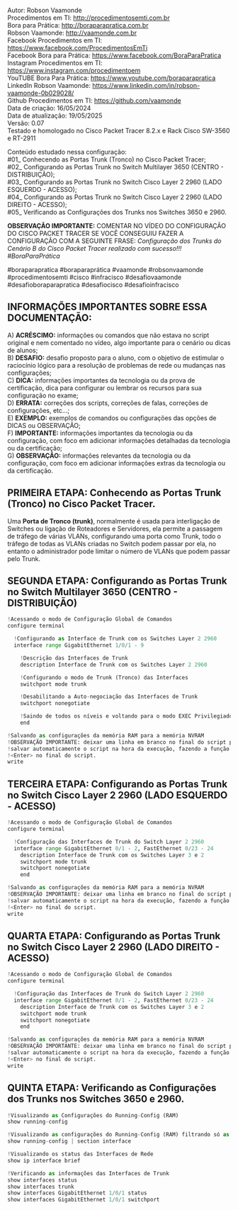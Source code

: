 Autor: Robson Vaamonde<br>
Procedimentos em TI: http://procedimentosemti.com.br<br>
Bora para Prática: http://boraparapratica.com.br<br>
Robson Vaamonde: http://vaamonde.com.br<br>
Facebook Procedimentos em TI: https://www.facebook.com/ProcedimentosEmTi<br>
Facebook Bora para Prática: https://www.facebook.com/BoraParaPratica<br>
Instagram Procedimentos em TI: https://www.instagram.com/procedimentoem<br>
YouTUBE Bora Para Prática: https://www.youtube.com/boraparapratica<br>
LinkedIn Robson Vaamonde: https://www.linkedin.com/in/robson-vaamonde-0b029028/<br>
Github Procedimentos em TI: https://github.com/vaamonde<br>
Data de criação: 16/05/2024<br>
Data de atualização: 19/05/2025<br>
Versão: 0.07<br>
Testado e homologado no Cisco Packet Tracer 8.2.x e Rack Cisco SW-3560 e RT-2911

Conteúdo estudado nessa configuração:<br>
#01_ Conhecendo as Portas Trunk (Tronco) no Cisco Packet Tracer;<br>
#02_ Configurando as Portas Trunk no Switch Multilayer 3650 (CENTRO - DISTRIBUIÇÃO);<br>
#03_ Configurando as Portas Trunk no Switch Cisco Layer 2 2960 (LADO ESQUERDO - ACESSO);<br>
#04_ Configurando as Portas Trunk no Switch Cisco Layer 2 2960 (LADO DIREITO - ACESSO);<br>
#05_ Verificando as Configurações dos Trunks nos Switches 3650 e 2960.<br>

**OBSERVAÇÃO IMPORTANTE:** COMENTAR NO VÍDEO DO CONFIGURAÇÃO DO CISCO PACKET TRACER SE VOCÊ CONSEGUIU FAZER A CONFIGURAÇÃO COM A SEGUINTE FRASE: *Configuração dos Trunks do Cenário B do Cisco Packet Tracer realizado com sucesso!!! #BoraParaPrática*

#boraparapratica #boraparaprática #vaamonde #robsonvaamonde #procedimentosemti #cisco #infracisco #desafiovaamonde #desafioboraparapratica #desafiocisco #desafioinfracisco

## INFORMAÇÕES IMPORTANTES SOBRE ESSA DOCUMENTAÇÃO:

A) **ACRÉSCIMO:** informações ou comandos que não estava no script original e nem comentado no vídeo, algo importante para o cenário ou dicas de alunos;<br>
B) **DESAFIO:** desafio proposto para o aluno, com o objetivo de estimular o raciocínio lógico para a resolução de problemas de rede ou mudanças nas configurações;<br>
C) **DICA:** informações importantes da tecnologia ou da prova de certificação, dica para configurar ou lembrar os recursos para sua configuração no exame;<br>
D) **ERRATA:** correções dos scripts, correções de falas, correções de configurações, etc...;<br>
E) **EXEMPLO:** exemplos de comandos ou configurações das opções de DICAS ou OBSERVAÇÃO;<br>
F) **IMPORTANTE:** informações importantes da tecnologia ou da configuração, com foco em adicionar informações detalhadas da tecnologia ou da certificação;<br>
G) **OBSERVAÇÃO:** informações relevantes da tecnologia ou da configuração, com foco em adicionar informações extras da tecnologia ou da certificação.

## PRIMEIRA ETAPA: Conhecendo as Portas Trunk (Tronco) no Cisco Packet Tracer.

Uma **Porta de Tronco (trunk)**, normalmente é usada para interligação de Switches ou ligação de Roteadores e Servidores, ela permite a passagem de tráfego de várias VLANs, configurando uma porta como Trunk, todo o tráfego de todas as VLANs criadas no Switch podem passar por ela, no entanto o administrador pode limitar o número de VLANs que podem passar pelo Trunk.

## SEGUNDA ETAPA: Configurando as Portas Trunk no Switch Multilayer 3650 (CENTRO - DISTRIBUIÇÃO)
```python
!Acessando o modo de Configuração Global de Comandos
configure terminal

  !Configurando as Interface de Trunk com os Switches Layer 2 2960
  interface range GigabitEthernet 1/0/1 - 9

    !Descrição das Interfaces de Trunk
    description Interface de Trunk com os Switches Layer 2 2960

    !Configurando o modo de Trunk (Tronco) das Interfaces
    switchport mode trunk

    !Desabilitando a Auto-negociação das Interfaces de Trunk
    switchport nonegotiate

    !Saindo de todos os níveis e voltando para o modo EXEC Privilegiado
    end

!Salvando as configurações da memória RAM para a memória NVRAM
!OBSERVAÇÃO IMPORTANTE: deixar uma linha em branco no final do script para
!salvar automaticamente o script na hora da execução, fazendo a função de
!<Enter> no final do script.
write

```

## TERCEIRA ETAPA: Configurando as Portas Trunk no Switch Cisco Layer 2 2960 (LADO ESQUERDO - ACESSO)
```python
!Acessando o modo de Configuração Global de Comandos
configure terminal

  !Configuração das Interfaces de Trunk do Switch Layer 2 2960
  interface range GigabitEthernet 0/1 - 2, FastEthernet 0/23 - 24
    description Interface de Trunk com os Switches Layer 3 e 2 
    switchport mode trunk
    switchport nonegotiate
    end

!Salvando as configurações da memória RAM para a memória NVRAM
!OBSERVAÇÃO IMPORTANTE: deixar uma linha em branco no final do script para
!salvar automaticamente o script na hora da execução, fazendo a função de
!<Enter> no final do script.
write

```

## QUARTA ETAPA: Configurando as Portas Trunk no Switch Cisco Layer 2 2960 (LADO DIREITO - ACESSO)
```python
!Acessando o modo de Configuração Global de Comandos
configure terminal

  !Configuração das Interfaces de Trunk do Switch Layer 2 2960
  interface range GigabitEthernet 0/1 - 2, FastEthernet 0/23 - 24
    description Interface de Trunk com os Switches Layer 3 e 2 
    switchport mode trunk
    switchport nonegotiate
    end

!Salvando as configurações da memória RAM para a memória NVRAM
!OBSERVAÇÃO IMPORTANTE: deixar uma linha em branco no final do script para
!salvar automaticamente o script na hora da execução, fazendo a função de
!<Enter> no final do script.
write

```

## QUINTA ETAPA: Verificando as Configurações dos Trunks nos Switches 3650 e 2960.
```python
!Visualizando as Configurações do Running-Config (RAM)
show running-config

!Visualizando as configurações do Running-Config (RAM) filtrando só as interfaces
show running-config | section interface

!Visualizando os status das Interfaces de Rede
show ip interface brief

!Verificando as informações das Interfaces de Trunk
show interfaces status
show interfaces trunk
show interfaces GigabitEthernet 1/0/1 status
show interfaces GigabitEthernet 1/0/1 switchport
```